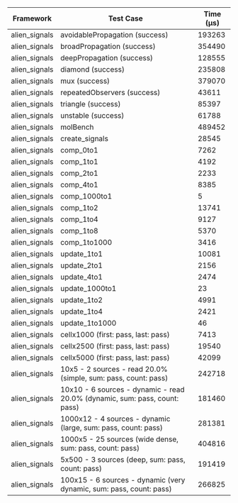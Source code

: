 | Framework | Test Case | Time (μs) |
| --- | --- | --- |
| alien_signals | avoidablePropagation (success) | 193263 |
| alien_signals | broadPropagation (success) | 354490 |
| alien_signals | deepPropagation (success) | 128555 |
| alien_signals | diamond (success) | 235808 |
| alien_signals | mux (success) | 379070 |
| alien_signals | repeatedObservers (success) | 43611 |
| alien_signals | triangle (success) | 85397 |
| alien_signals | unstable (success) | 61788 |
| alien_signals | molBench | 489452 |
| alien_signals | create_signals | 28545 |
| alien_signals | comp_0to1 | 7262 |
| alien_signals | comp_1to1 | 4192 |
| alien_signals | comp_2to1 | 2233 |
| alien_signals | comp_4to1 | 8385 |
| alien_signals | comp_1000to1 | 5 |
| alien_signals | comp_1to2 | 13741 |
| alien_signals | comp_1to4 | 9127 |
| alien_signals | comp_1to8 | 5370 |
| alien_signals | comp_1to1000 | 3416 |
| alien_signals | update_1to1 | 10081 |
| alien_signals | update_2to1 | 2156 |
| alien_signals | update_4to1 | 2474 |
| alien_signals | update_1000to1 | 23 |
| alien_signals | update_1to2 | 4991 |
| alien_signals | update_1to4 | 2421 |
| alien_signals | update_1to1000 | 46 |
| alien_signals | cellx1000 (first: pass, last: pass) | 7413 |
| alien_signals | cellx2500 (first: pass, last: pass) | 19540 |
| alien_signals | cellx5000 (first: pass, last: pass) | 42099 |
| alien_signals | 10x5 - 2 sources - read 20.0% (simple, sum: pass, count: pass) | 242718 |
| alien_signals | 10x10 - 6 sources - dynamic - read 20.0% (dynamic, sum: pass, count: pass) | 181460 |
| alien_signals | 1000x12 - 4 sources - dynamic (large, sum: pass, count: pass) | 281381 |
| alien_signals | 1000x5 - 25 sources (wide dense, sum: pass, count: pass) | 404816 |
| alien_signals | 5x500 - 3 sources (deep, sum: pass, count: pass) | 191419 |
| alien_signals | 100x15 - 6 sources - dynamic (very dynamic, sum: pass, count: pass) | 266825 |
